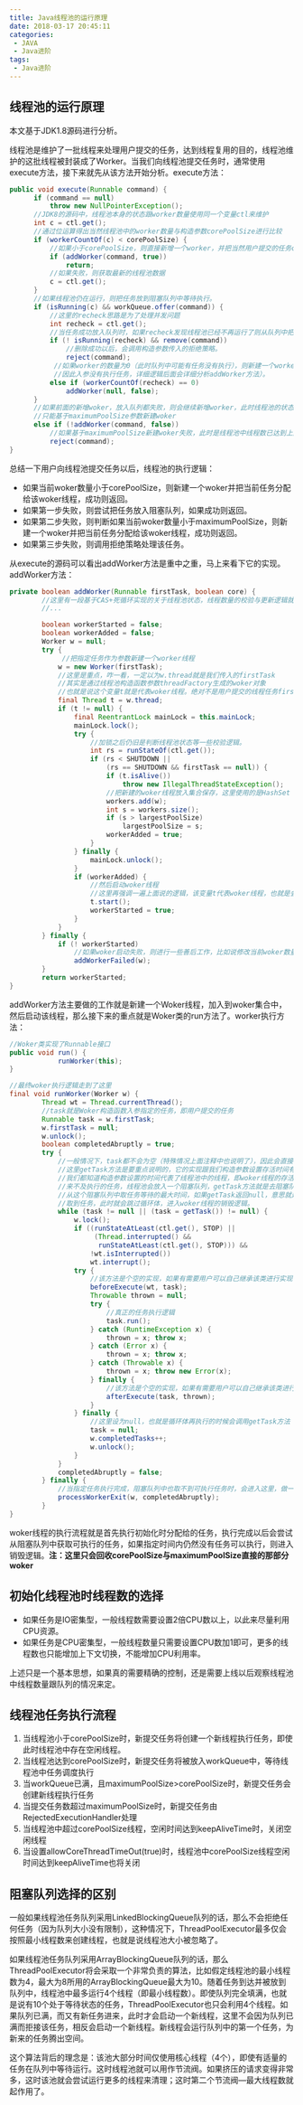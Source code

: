 ```yaml
---
title: Java线程池的运行原理
date: 2018-03-17 20:45:11
categories:
 - JAVA
 - Java进阶
tags:
 - Java进阶
---
```


## 线程池的运行原理

本文基于JDK1.8源码进行分析。

线程池是维护了一批线程来处理用户提交的任务，达到线程复用的目的，线程池维护的这批线程被封装成了Worker。当我们向线程池提交任务时，通常使用execute方法，接下来就先从该方法开始分析。execute方法：

<!-- more -->

~~~java
public void execute(Runnable command) {
      if (command == null)
          throw new NullPointerException();
      //JDK8的源码中，线程池本身的状态跟worker数量使用同一个变量ctl来维护
      int c = ctl.get();
      //通过位运算得出当然线程池中的worker数量与构造参数corePoolSize进行比较
      if (workerCountOf(c) < corePoolSize) {
          //如果小于corePoolSize，则直接新增一个worker，并把当然用户提交的任务command作为参数，如果成功则返回。
          if (addWorker(command, true))
              return;
          //如果失败，则获取最新的线程池数据
          c = ctl.get();
      }
      //如果线程池仍在运行，则把任务放到阻塞队列中等待执行。
      if (isRunning(c) && workQueue.offer(command)) {
          //这里的recheck思路是为了处理并发问题
          int recheck = ctl.get();
          //当任务成功放入队列时，如果recheck发现线程池已经不再运行了则从队列中把任务删除
          if (! isRunning(recheck) && remove(command))
              //删除成功以后，会调用构造参数传入的拒绝策略。
              reject(command);
           //如果worker的数量为0（此时队列中可能有任务没有执行），则新建一个worker（由于此时新建woker的目的是执行队列中堆积的任务，
           //因此入参没有执行任务，详细逻辑后面会详细分析addWorker方法）。
          else if (workerCountOf(recheck) == 0)
              addWorker(null, false);
      }
      //如果前面的新增woker，放入队列都失败，则会继续新增worker，此时线程池的状态是woker数量达到corePoolSize，阻塞队列任务已满
      //只能基于maximumPoolSize参数新建woker
      else if (!addWorker(command, false))
          //如果基于maximumPoolSize新建woker失败，此时是线程池中线程数已达到上限，队列已满，则调用构造参数中传入的拒绝策略
          reject(command);
}
~~~

总结一下用户向线程池提交任务以后，线程池的执行逻辑：

- 如果当前woker数量小于corePoolSize，则新建一个woker并把当前任务分配给该woker线程，成功则返回。
- 如果第一步失败，则尝试把任务放入阻塞队列，如果成功则返回。
- 如果第二步失败，则判断如果当前woker数量小于maximumPoolSize，则新建一个woker并把当前任务分配给该woker线程，成功则返回。
- 如果第三步失败，则调用拒绝策略处理该任务。

从execute的源码可以看出addWorker方法是重中之重，马上来看下它的实现。addWorker方法：

~~~java
private boolean addWorker(Runnable firstTask, boolean core) {
        //这里有一段基于CAS+死循环实现的关于线程池状态，线程数量的校验与更新逻辑就先忽略了，重点看主流程。
        //...

        boolean workerStarted = false;
        boolean workerAdded = false;
        Worker w = null;
        try {
             //把指定任务作为参数新建一个worker线程
            w = new Worker(firstTask);
            //这里是重点，咋一看，一定以为w.thread就是我们传入的firstTask
            //其实是通过线程池构造函数参数threadFactory生成的woker对象
            //也就是说这个变量t就是代表woker线程。绝对不是用户提交的线程任务firstTask！！！
            final Thread t = w.thread;
            if (t != null) {
                final ReentrantLock mainLock = this.mainLock;
                mainLock.lock();
                try {
                    //加锁之后仍旧是判断线程池状态等一些校验逻辑。
                    int rs = runStateOf(ctl.get());
                    if (rs < SHUTDOWN ||
                        (rs == SHUTDOWN && firstTask == null)) {
                        if (t.isAlive()) 
                            throw new IllegalThreadStateException();
                        //把新建的woker线程放入集合保存，这里使用的是HashSet
                        workers.add(w);
                        int s = workers.size();
                        if (s > largestPoolSize)
                            largestPoolSize = s;
                        workerAdded = true;
                    }
                } finally {
                    mainLock.unlock();
                }
                if (workerAdded) {
                    //然后启动woker线程
                    //这里再强调一遍上面说的逻辑，该变量t代表woker线程，也就是会调用woker的run方法
                    t.start();
                    workerStarted = true;
                }
            }
        } finally {
            if (! workerStarted)
                //如果woker启动失败，则进行一些善后工作，比如说修改当前woker数量等等
                addWorkerFailed(w);
        }
        return workerStarted;
}
~~~

addWorker方法主要做的工作就是新建一个Woker线程，加入到woker集合中，然后启动该线程，那么接下来的重点就是Woker类的run方法了。worker执行方法：

~~~java
//Woker类实现了Runnable接口
public void run() {
            runWorker(this);
}

//最终woker执行逻辑走到了这里
final void runWorker(Worker w) {
        Thread wt = Thread.currentThread();
        //task就是Woker构造函数入参指定的任务，即用户提交的任务
        Runnable task = w.firstTask;
        w.firstTask = null;
        w.unlock(); 
        boolean completedAbruptly = true;
        try {
            //一般情况下，task都不会为空（特殊情况上面注释中也说明了），因此会直接进入循环体中
            //这里getTask方法是要重点说明的，它的实现跟我们构造参数设置存活时间有关
            //我们都知道构造参数设置的时间代表了线程池中的线程，即woker线程的存活时间，如果到期则回收woker线程，这个逻辑的实现就在getTask中。
            //来不及执行的任务，线程池会放入一个阻塞队列，getTask方法就是去阻塞队列中取任务，用户设置的存活时间，就是
            //从这个阻塞队列中取任务等待的最大时间，如果getTask返回null，意思就是woker等待了指定时间仍然没有
            //取到任务，此时就会跳过循环体，进入woker线程的销毁逻辑。
            while (task != null || (task = getTask()) != null) {
                w.lock();
                if ((runStateAtLeast(ctl.get(), STOP) ||
                     (Thread.interrupted() &&
                      runStateAtLeast(ctl.get(), STOP))) &&
                    !wt.isInterrupted())
                    wt.interrupt();
                try {
                    //该方法是个空的实现，如果有需要用户可以自己继承该类进行实现
                    beforeExecute(wt, task);
                    Throwable thrown = null;
                    try {
                        //真正的任务执行逻辑
                        task.run();
                    } catch (RuntimeException x) {
                        thrown = x; throw x;
                    } catch (Error x) {
                        thrown = x; throw x;
                    } catch (Throwable x) {
                        thrown = x; throw new Error(x);
                    } finally {
                        //该方法是个空的实现，如果有需要用户可以自己继承该类进行实现
                        afterExecute(task, thrown);
                    }
                } finally {
                    //这里设为null，也就是循环体再执行的时候会调用getTask方法
                    task = null;
                    w.completedTasks++;
                    w.unlock();
                }
            }
            completedAbruptly = false;
        } finally {
            //当指定任务执行完成，阻塞队列中也取不到可执行任务时，会进入这里，做一些善后工作，比如在corePoolSize跟maximumPoolSize之间的woker会进行回收
            processWorkerExit(w, completedAbruptly);
        }
}
~~~

woker线程的执行流程就是首先执行初始化时分配给的任务，执行完成以后会尝试从阻塞队列中获取可执行的任务，如果指定时间内仍然没有任务可以执行，则进入销毁逻辑。**注：这里只会回收corePoolSize与maximumPoolSize直接的那部分woker**

## 初始化线程池时线程数的选择

- 如果任务是IO密集型，一般线程数需要设置2倍CPU数以上，以此来尽量利用CPU资源。
- 如果任务是CPU密集型，一般线程数量只需要设置CPU数加1即可，更多的线程数也只能增加上下文切换，不能增加CPU利用率。

上述只是一个基本思想，如果真的需要精确的控制，还是需要上线以后观察线程池中线程数量跟队列的情况来定。

## 线程池任务执行流程

1. 当线程池小于corePoolSize时，新提交任务将创建一个新线程执行任务，即使此时线程池中存在空闲线程。
2. 当线程池达到corePoolSize时，新提交任务将被放入workQueue中，等待线程池中任务调度执行
3. 当workQueue已满，且maximumPoolSize>corePoolSize时，新提交任务会创建新线程执行任务
4. 当提交任务数超过maximumPoolSize时，新提交任务由RejectedExecutionHandler处理
5. 当线程池中超过corePoolSize线程，空闲时间达到keepAliveTime时，关闭空闲线程
6. 当设置allowCoreThreadTimeOut(true)时，线程池中corePoolSize线程空闲时间达到keepAliveTime也将关闭

## 阻塞队列选择的区别

一般如果线程池任务队列采用LinkedBlockingQueue队列的话，那么不会拒绝任何任务（因为队列大小没有限制），这种情况下，ThreadPoolExecutor最多仅会按照最小线程数来创建线程，也就是说线程池大小被忽略了。

如果线程池任务队列采用ArrayBlockingQueue队列的话，那么ThreadPoolExecutor将会采取一个非常负责的算法，比如假定线程池的最小线程数为4，最大为8所用的ArrayBlockingQueue最大为10。随着任务到达并被放到队列中，线程池中最多运行4个线程（即最小线程数）。即使队列完全填满，也就是说有10个处于等待状态的任务，ThreadPoolExecutor也只会利用4个线程。如果队列已满，而又有新任务进来，此时才会启动一个新线程，这里不会因为队列已满而拒接该任务，相反会启动一个新线程。新线程会运行队列中的第一个任务，为新来的任务腾出空间。

这个算法背后的理念是：该池大部分时间仅使用核心线程（4个），即使有适量的任务在队列中等待运行。这时线程池就可以用作节流阀。如果挤压的请求变得非常多，这时该池就会尝试运行更多的线程来清理；这时第二个节流阀—最大线程数就起作用了。